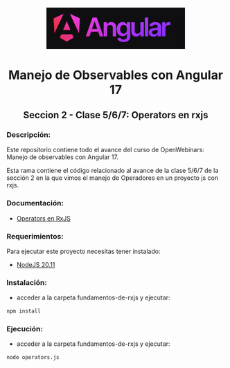 <p align="center">
  <a href="https://angular.io/" target="blank"><img src="./assets/angular-logo.png" width="320" alt="Angular Logo" /></a>
</p>

<h1 align="center"> Manejo de Observables con Angular 17 </h1>

<h2 align="center"> Seccion 2 - Clase 5/6/7: Operators en rxjs </h1>

### Descripción:
Este repositorio contiene todo el avance del curso de OpenWebinars: Manejo de observables con Angular 17.

Esta rama contiene el código relacionado al avance de la clase 5/6/7 de la sección 2 en la que vimos el manejo de Operadores en un proyecto js con rxjs.

### Documentación:

* [Operators en RxJS](https://rxjs.dev/guide/operators)

### Requerimientos:
Para ejecutar este proyecto necesitas tener instalado: 
* [NodeJS 20.11](https://nodejs.org/en)

### Instalación:
* acceder a la carpeta fundamentos-de-rxjs y ejecutar:

```bash
npm install
```

### Ejecución:
* acceder a la carpeta fundamentos-de-rxjs y ejecutar:

```bash
node operators.js
```